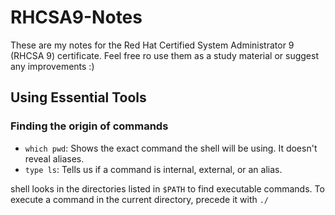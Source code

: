 # RHCSA9-Notes
These are my notes for the Red Hat Certified System Administrator 9 (RHCSA 9) certificate. Feel free ro use them as a study material or suggest any improvements :)

## Using Essential Tools

### Finding the origin of commands

* `which pwd`: Shows the exact command the shell will be using. It doesn't reveal aliases.
* `type ls`: Tells us if a command is internal, external, or an alias.

shell looks in the directories listed in `$PATH` to find executable commands. To execute a command in the current directory, precede it with `./`
